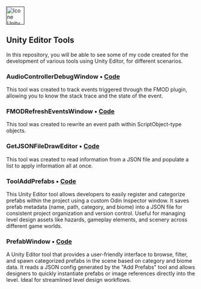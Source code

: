 [<img height="48px" width="48px" alt="Icone Unity" src="https://skillicons.dev/icons?i=unity"/>]() 
## Unity Editor Tools

In this repository, you will be able to see some of my code created for the development of various tools using Unity Editor, for different scenarios.

### AudioControllerDebugWindow • [Code](https://github.com/marquesbelem/Tools-Unity/blob/main/AudioControllerDebugWindow.cs)
This tool was created to track events triggered through the FMOD plugin, allowing you to know the stack trace and the state of the event.

### FMODRefreshEventsWindow • [Code](https://github.com/marquesbelem/Tools-Unity/blob/main/FMODRefreshEventsWindow.cs)
This tool was created to rewrite an event path within ScriptObject-type objects.

### GetJSONFileDrawEditor • [Code](https://github.com/marquesbelem/Tools-Unity/blob/main/GetJSONFileDrawEditor.cs)
This tool was created to read information from a JSON file and populate a list to apply information all at once.

### ToolAddPrefabs • [Code](https://github.com/marquesbelem/Tools-Unity/blob/main/ToolAddPrefabs.cs)
This Unity Editor tool allows developers to easily register and categorize prefabs within the project using a custom Odin Inspector window. It saves prefab metadata (name, path, category, and biome) into a JSON file for consistent project organization and version control. Useful for managing level design assets like hazards, gameplay elements, and scenery across different game worlds.

### PrefabWindow • [Code](https://github.com/marquesbelem/Tools-Unity/blob/main/ToolAddPrefabs.cs)
A Unity Editor tool that provides a user-friendly interface to browse, filter, and spawn categorized prefabs in the scene based on category and biome data. It reads a JSON config generated by the "Add Prefabs" tool and allows designers to quickly instantiate prefabs or image references directly into the level. Ideal for streamlined level design workflows.
